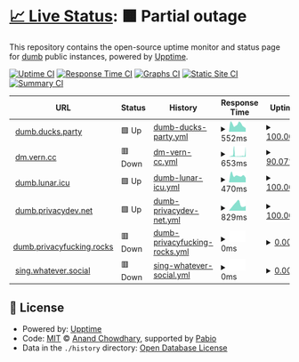 # [📈 Live Status](https://rramiachraf.github.io/dumb-instances): <!--live status--> **🟧 Partial outage**

This repository contains the open-source uptime monitor and status page for [dumb](https://github.com/rramiachraf/dumb) public instances, powered by [Upptime](https://github.com/upptime/upptime).

[![Uptime CI](https://github.com/rramiachraf/dumb-instances/workflows/Uptime%20CI/badge.svg)](https://github.com/rramiachraf/dumb-instances/actions?query=workflow%3A%22Uptime+CI%22)
[![Response Time CI](https://github.com/rramiachraf/dumb-instances/workflows/Response%20Time%20CI/badge.svg)](https://github.com/rramiachraf/dumb-instances/actions?query=workflow%3A%22Response+Time+CI%22)
[![Graphs CI](https://github.com/rramiachraf/dumb-instances/workflows/Graphs%20CI/badge.svg)](https://github.com/rramiachraf/dumb-instances/actions?query=workflow%3A%22Graphs+CI%22)
[![Static Site CI](https://github.com/rramiachraf/dumb-instances/workflows/Static%20Site%20CI/badge.svg)](https://github.com/rramiachraf/dumb-instances/actions?query=workflow%3A%22Static+Site+CI%22)
[![Summary CI](https://github.com/rramiachraf/dumb-instances/workflows/Summary%20CI/badge.svg)](https://github.com/rramiachraf/dumb-instances/actions?query=workflow%3A%22Summary+CI%22)

<!--start: status pages-->
<!-- This summary is generated by Upptime (https://github.com/upptime/upptime) -->
<!-- Do not edit this manually, your changes will be overwritten -->
<!-- prettier-ignore -->
| URL | Status | History | Response Time | Uptime |
| --- | ------ | ------- | ------------- | ------ |
| <img alt="" src="https://icons.duckduckgo.com/ip3/dumb.ducks.party.ico" height="13"> [dumb.ducks.party](https://dumb.ducks.party) | 🟩 Up | [dumb-ducks-party.yml](https://github.com/rramiachraf/dumb-instances/commits/HEAD/history/dumb-ducks-party.yml) | <details><summary><img alt="Response time graph" src="./graphs/dumb-ducks-party/response-time-week.png" height="20"> 552ms</summary><br><a href="https://rramiachraf.github.io/dumb-instances/history/dumb-ducks-party"><img alt="Response time 589" src="https://img.shields.io/endpoint?url=https%3A%2F%2Fraw.githubusercontent.com%2Frramiachraf%2Fdumb-instances%2FHEAD%2Fapi%2Fdumb-ducks-party%2Fresponse-time.json"></a><br><a href="https://rramiachraf.github.io/dumb-instances/history/dumb-ducks-party"><img alt="24-hour response time 325" src="https://img.shields.io/endpoint?url=https%3A%2F%2Fraw.githubusercontent.com%2Frramiachraf%2Fdumb-instances%2FHEAD%2Fapi%2Fdumb-ducks-party%2Fresponse-time-day.json"></a><br><a href="https://rramiachraf.github.io/dumb-instances/history/dumb-ducks-party"><img alt="7-day response time 552" src="https://img.shields.io/endpoint?url=https%3A%2F%2Fraw.githubusercontent.com%2Frramiachraf%2Fdumb-instances%2FHEAD%2Fapi%2Fdumb-ducks-party%2Fresponse-time-week.json"></a><br><a href="https://rramiachraf.github.io/dumb-instances/history/dumb-ducks-party"><img alt="30-day response time 588" src="https://img.shields.io/endpoint?url=https%3A%2F%2Fraw.githubusercontent.com%2Frramiachraf%2Fdumb-instances%2FHEAD%2Fapi%2Fdumb-ducks-party%2Fresponse-time-month.json"></a><br><a href="https://rramiachraf.github.io/dumb-instances/history/dumb-ducks-party"><img alt="1-year response time 589" src="https://img.shields.io/endpoint?url=https%3A%2F%2Fraw.githubusercontent.com%2Frramiachraf%2Fdumb-instances%2FHEAD%2Fapi%2Fdumb-ducks-party%2Fresponse-time-year.json"></a></details> | <details><summary><a href="https://rramiachraf.github.io/dumb-instances/history/dumb-ducks-party">100.00%</a></summary><a href="https://rramiachraf.github.io/dumb-instances/history/dumb-ducks-party"><img alt="All-time uptime 99.92%" src="https://img.shields.io/endpoint?url=https%3A%2F%2Fraw.githubusercontent.com%2Frramiachraf%2Fdumb-instances%2FHEAD%2Fapi%2Fdumb-ducks-party%2Fuptime.json"></a><br><a href="https://rramiachraf.github.io/dumb-instances/history/dumb-ducks-party"><img alt="24-hour uptime 100.00%" src="https://img.shields.io/endpoint?url=https%3A%2F%2Fraw.githubusercontent.com%2Frramiachraf%2Fdumb-instances%2FHEAD%2Fapi%2Fdumb-ducks-party%2Fuptime-day.json"></a><br><a href="https://rramiachraf.github.io/dumb-instances/history/dumb-ducks-party"><img alt="7-day uptime 100.00%" src="https://img.shields.io/endpoint?url=https%3A%2F%2Fraw.githubusercontent.com%2Frramiachraf%2Fdumb-instances%2FHEAD%2Fapi%2Fdumb-ducks-party%2Fuptime-week.json"></a><br><a href="https://rramiachraf.github.io/dumb-instances/history/dumb-ducks-party"><img alt="30-day uptime 99.92%" src="https://img.shields.io/endpoint?url=https%3A%2F%2Fraw.githubusercontent.com%2Frramiachraf%2Fdumb-instances%2FHEAD%2Fapi%2Fdumb-ducks-party%2Fuptime-month.json"></a><br><a href="https://rramiachraf.github.io/dumb-instances/history/dumb-ducks-party"><img alt="1-year uptime 99.92%" src="https://img.shields.io/endpoint?url=https%3A%2F%2Fraw.githubusercontent.com%2Frramiachraf%2Fdumb-instances%2FHEAD%2Fapi%2Fdumb-ducks-party%2Fuptime-year.json"></a></details>
| <img alt="" src="https://icons.duckduckgo.com/ip3/dm.vern.cc.ico" height="13"> [dm.vern.cc](https://dm.vern.cc) | 🟥 Down | [dm-vern-cc.yml](https://github.com/rramiachraf/dumb-instances/commits/HEAD/history/dm-vern-cc.yml) | <details><summary><img alt="Response time graph" src="./graphs/dm-vern-cc/response-time-week.png" height="20"> 653ms</summary><br><a href="https://rramiachraf.github.io/dumb-instances/history/dm-vern-cc"><img alt="Response time 601" src="https://img.shields.io/endpoint?url=https%3A%2F%2Fraw.githubusercontent.com%2Frramiachraf%2Fdumb-instances%2FHEAD%2Fapi%2Fdm-vern-cc%2Fresponse-time.json"></a><br><a href="https://rramiachraf.github.io/dumb-instances/history/dm-vern-cc"><img alt="24-hour response time 2117" src="https://img.shields.io/endpoint?url=https%3A%2F%2Fraw.githubusercontent.com%2Frramiachraf%2Fdumb-instances%2FHEAD%2Fapi%2Fdm-vern-cc%2Fresponse-time-day.json"></a><br><a href="https://rramiachraf.github.io/dumb-instances/history/dm-vern-cc"><img alt="7-day response time 653" src="https://img.shields.io/endpoint?url=https%3A%2F%2Fraw.githubusercontent.com%2Frramiachraf%2Fdumb-instances%2FHEAD%2Fapi%2Fdm-vern-cc%2Fresponse-time-week.json"></a><br><a href="https://rramiachraf.github.io/dumb-instances/history/dm-vern-cc"><img alt="30-day response time 518" src="https://img.shields.io/endpoint?url=https%3A%2F%2Fraw.githubusercontent.com%2Frramiachraf%2Fdumb-instances%2FHEAD%2Fapi%2Fdm-vern-cc%2Fresponse-time-month.json"></a><br><a href="https://rramiachraf.github.io/dumb-instances/history/dm-vern-cc"><img alt="1-year response time 601" src="https://img.shields.io/endpoint?url=https%3A%2F%2Fraw.githubusercontent.com%2Frramiachraf%2Fdumb-instances%2FHEAD%2Fapi%2Fdm-vern-cc%2Fresponse-time-year.json"></a></details> | <details><summary><a href="https://rramiachraf.github.io/dumb-instances/history/dm-vern-cc">90.07%</a></summary><a href="https://rramiachraf.github.io/dumb-instances/history/dm-vern-cc"><img alt="All-time uptime 93.89%" src="https://img.shields.io/endpoint?url=https%3A%2F%2Fraw.githubusercontent.com%2Frramiachraf%2Fdumb-instances%2FHEAD%2Fapi%2Fdm-vern-cc%2Fuptime.json"></a><br><a href="https://rramiachraf.github.io/dumb-instances/history/dm-vern-cc"><img alt="24-hour uptime 79.61%" src="https://img.shields.io/endpoint?url=https%3A%2F%2Fraw.githubusercontent.com%2Frramiachraf%2Fdumb-instances%2FHEAD%2Fapi%2Fdm-vern-cc%2Fuptime-day.json"></a><br><a href="https://rramiachraf.github.io/dumb-instances/history/dm-vern-cc"><img alt="7-day uptime 90.07%" src="https://img.shields.io/endpoint?url=https%3A%2F%2Fraw.githubusercontent.com%2Frramiachraf%2Fdumb-instances%2FHEAD%2Fapi%2Fdm-vern-cc%2Fuptime-week.json"></a><br><a href="https://rramiachraf.github.io/dumb-instances/history/dm-vern-cc"><img alt="30-day uptime 93.45%" src="https://img.shields.io/endpoint?url=https%3A%2F%2Fraw.githubusercontent.com%2Frramiachraf%2Fdumb-instances%2FHEAD%2Fapi%2Fdm-vern-cc%2Fuptime-month.json"></a><br><a href="https://rramiachraf.github.io/dumb-instances/history/dm-vern-cc"><img alt="1-year uptime 93.89%" src="https://img.shields.io/endpoint?url=https%3A%2F%2Fraw.githubusercontent.com%2Frramiachraf%2Fdumb-instances%2FHEAD%2Fapi%2Fdm-vern-cc%2Fuptime-year.json"></a></details>
| <img alt="" src="https://icons.duckduckgo.com/ip3/dumb.lunar.icu.ico" height="13"> [dumb.lunar.icu](https://dumb.lunar.icu) | 🟩 Up | [dumb-lunar-icu.yml](https://github.com/rramiachraf/dumb-instances/commits/HEAD/history/dumb-lunar-icu.yml) | <details><summary><img alt="Response time graph" src="./graphs/dumb-lunar-icu/response-time-week.png" height="20"> 470ms</summary><br><a href="https://rramiachraf.github.io/dumb-instances/history/dumb-lunar-icu"><img alt="Response time 432" src="https://img.shields.io/endpoint?url=https%3A%2F%2Fraw.githubusercontent.com%2Frramiachraf%2Fdumb-instances%2FHEAD%2Fapi%2Fdumb-lunar-icu%2Fresponse-time.json"></a><br><a href="https://rramiachraf.github.io/dumb-instances/history/dumb-lunar-icu"><img alt="24-hour response time 312" src="https://img.shields.io/endpoint?url=https%3A%2F%2Fraw.githubusercontent.com%2Frramiachraf%2Fdumb-instances%2FHEAD%2Fapi%2Fdumb-lunar-icu%2Fresponse-time-day.json"></a><br><a href="https://rramiachraf.github.io/dumb-instances/history/dumb-lunar-icu"><img alt="7-day response time 470" src="https://img.shields.io/endpoint?url=https%3A%2F%2Fraw.githubusercontent.com%2Frramiachraf%2Fdumb-instances%2FHEAD%2Fapi%2Fdumb-lunar-icu%2Fresponse-time-week.json"></a><br><a href="https://rramiachraf.github.io/dumb-instances/history/dumb-lunar-icu"><img alt="30-day response time 436" src="https://img.shields.io/endpoint?url=https%3A%2F%2Fraw.githubusercontent.com%2Frramiachraf%2Fdumb-instances%2FHEAD%2Fapi%2Fdumb-lunar-icu%2Fresponse-time-month.json"></a><br><a href="https://rramiachraf.github.io/dumb-instances/history/dumb-lunar-icu"><img alt="1-year response time 432" src="https://img.shields.io/endpoint?url=https%3A%2F%2Fraw.githubusercontent.com%2Frramiachraf%2Fdumb-instances%2FHEAD%2Fapi%2Fdumb-lunar-icu%2Fresponse-time-year.json"></a></details> | <details><summary><a href="https://rramiachraf.github.io/dumb-instances/history/dumb-lunar-icu">100.00%</a></summary><a href="https://rramiachraf.github.io/dumb-instances/history/dumb-lunar-icu"><img alt="All-time uptime 100.00%" src="https://img.shields.io/endpoint?url=https%3A%2F%2Fraw.githubusercontent.com%2Frramiachraf%2Fdumb-instances%2FHEAD%2Fapi%2Fdumb-lunar-icu%2Fuptime.json"></a><br><a href="https://rramiachraf.github.io/dumb-instances/history/dumb-lunar-icu"><img alt="24-hour uptime 100.00%" src="https://img.shields.io/endpoint?url=https%3A%2F%2Fraw.githubusercontent.com%2Frramiachraf%2Fdumb-instances%2FHEAD%2Fapi%2Fdumb-lunar-icu%2Fuptime-day.json"></a><br><a href="https://rramiachraf.github.io/dumb-instances/history/dumb-lunar-icu"><img alt="7-day uptime 100.00%" src="https://img.shields.io/endpoint?url=https%3A%2F%2Fraw.githubusercontent.com%2Frramiachraf%2Fdumb-instances%2FHEAD%2Fapi%2Fdumb-lunar-icu%2Fuptime-week.json"></a><br><a href="https://rramiachraf.github.io/dumb-instances/history/dumb-lunar-icu"><img alt="30-day uptime 100.00%" src="https://img.shields.io/endpoint?url=https%3A%2F%2Fraw.githubusercontent.com%2Frramiachraf%2Fdumb-instances%2FHEAD%2Fapi%2Fdumb-lunar-icu%2Fuptime-month.json"></a><br><a href="https://rramiachraf.github.io/dumb-instances/history/dumb-lunar-icu"><img alt="1-year uptime 100.00%" src="https://img.shields.io/endpoint?url=https%3A%2F%2Fraw.githubusercontent.com%2Frramiachraf%2Fdumb-instances%2FHEAD%2Fapi%2Fdumb-lunar-icu%2Fuptime-year.json"></a></details>
| <img alt="" src="https://icons.duckduckgo.com/ip3/dumb.privacydev.net.ico" height="13"> [dumb.privacydev.net](https://dumb.privacydev.net) | 🟩 Up | [dumb-privacydev-net.yml](https://github.com/rramiachraf/dumb-instances/commits/HEAD/history/dumb-privacydev-net.yml) | <details><summary><img alt="Response time graph" src="./graphs/dumb-privacydev-net/response-time-week.png" height="20"> 829ms</summary><br><a href="https://rramiachraf.github.io/dumb-instances/history/dumb-privacydev-net"><img alt="Response time 810" src="https://img.shields.io/endpoint?url=https%3A%2F%2Fraw.githubusercontent.com%2Frramiachraf%2Fdumb-instances%2FHEAD%2Fapi%2Fdumb-privacydev-net%2Fresponse-time.json"></a><br><a href="https://rramiachraf.github.io/dumb-instances/history/dumb-privacydev-net"><img alt="24-hour response time 661" src="https://img.shields.io/endpoint?url=https%3A%2F%2Fraw.githubusercontent.com%2Frramiachraf%2Fdumb-instances%2FHEAD%2Fapi%2Fdumb-privacydev-net%2Fresponse-time-day.json"></a><br><a href="https://rramiachraf.github.io/dumb-instances/history/dumb-privacydev-net"><img alt="7-day response time 829" src="https://img.shields.io/endpoint?url=https%3A%2F%2Fraw.githubusercontent.com%2Frramiachraf%2Fdumb-instances%2FHEAD%2Fapi%2Fdumb-privacydev-net%2Fresponse-time-week.json"></a><br><a href="https://rramiachraf.github.io/dumb-instances/history/dumb-privacydev-net"><img alt="30-day response time 813" src="https://img.shields.io/endpoint?url=https%3A%2F%2Fraw.githubusercontent.com%2Frramiachraf%2Fdumb-instances%2FHEAD%2Fapi%2Fdumb-privacydev-net%2Fresponse-time-month.json"></a><br><a href="https://rramiachraf.github.io/dumb-instances/history/dumb-privacydev-net"><img alt="1-year response time 810" src="https://img.shields.io/endpoint?url=https%3A%2F%2Fraw.githubusercontent.com%2Frramiachraf%2Fdumb-instances%2FHEAD%2Fapi%2Fdumb-privacydev-net%2Fresponse-time-year.json"></a></details> | <details><summary><a href="https://rramiachraf.github.io/dumb-instances/history/dumb-privacydev-net">100.00%</a></summary><a href="https://rramiachraf.github.io/dumb-instances/history/dumb-privacydev-net"><img alt="All-time uptime 99.93%" src="https://img.shields.io/endpoint?url=https%3A%2F%2Fraw.githubusercontent.com%2Frramiachraf%2Fdumb-instances%2FHEAD%2Fapi%2Fdumb-privacydev-net%2Fuptime.json"></a><br><a href="https://rramiachraf.github.io/dumb-instances/history/dumb-privacydev-net"><img alt="24-hour uptime 100.00%" src="https://img.shields.io/endpoint?url=https%3A%2F%2Fraw.githubusercontent.com%2Frramiachraf%2Fdumb-instances%2FHEAD%2Fapi%2Fdumb-privacydev-net%2Fuptime-day.json"></a><br><a href="https://rramiachraf.github.io/dumb-instances/history/dumb-privacydev-net"><img alt="7-day uptime 100.00%" src="https://img.shields.io/endpoint?url=https%3A%2F%2Fraw.githubusercontent.com%2Frramiachraf%2Fdumb-instances%2FHEAD%2Fapi%2Fdumb-privacydev-net%2Fuptime-week.json"></a><br><a href="https://rramiachraf.github.io/dumb-instances/history/dumb-privacydev-net"><img alt="30-day uptime 99.93%" src="https://img.shields.io/endpoint?url=https%3A%2F%2Fraw.githubusercontent.com%2Frramiachraf%2Fdumb-instances%2FHEAD%2Fapi%2Fdumb-privacydev-net%2Fuptime-month.json"></a><br><a href="https://rramiachraf.github.io/dumb-instances/history/dumb-privacydev-net"><img alt="1-year uptime 99.93%" src="https://img.shields.io/endpoint?url=https%3A%2F%2Fraw.githubusercontent.com%2Frramiachraf%2Fdumb-instances%2FHEAD%2Fapi%2Fdumb-privacydev-net%2Fuptime-year.json"></a></details>
| <img alt="" src="https://icons.duckduckgo.com/ip3/dumb.privacyfucking.rocks.ico" height="13"> [dumb.privacyfucking.rocks](https://dumb.privacyfucking.rocks) | 🟥 Down | [dumb-privacyfucking-rocks.yml](https://github.com/rramiachraf/dumb-instances/commits/HEAD/history/dumb-privacyfucking-rocks.yml) | <details><summary><img alt="Response time graph" src="./graphs/dumb-privacyfucking-rocks/response-time-week.png" height="20"> 0ms</summary><br><a href="https://rramiachraf.github.io/dumb-instances/history/dumb-privacyfucking-rocks"><img alt="Response time 546" src="https://img.shields.io/endpoint?url=https%3A%2F%2Fraw.githubusercontent.com%2Frramiachraf%2Fdumb-instances%2FHEAD%2Fapi%2Fdumb-privacyfucking-rocks%2Fresponse-time.json"></a><br><a href="https://rramiachraf.github.io/dumb-instances/history/dumb-privacyfucking-rocks"><img alt="24-hour response time 0" src="https://img.shields.io/endpoint?url=https%3A%2F%2Fraw.githubusercontent.com%2Frramiachraf%2Fdumb-instances%2FHEAD%2Fapi%2Fdumb-privacyfucking-rocks%2Fresponse-time-day.json"></a><br><a href="https://rramiachraf.github.io/dumb-instances/history/dumb-privacyfucking-rocks"><img alt="7-day response time 0" src="https://img.shields.io/endpoint?url=https%3A%2F%2Fraw.githubusercontent.com%2Frramiachraf%2Fdumb-instances%2FHEAD%2Fapi%2Fdumb-privacyfucking-rocks%2Fresponse-time-week.json"></a><br><a href="https://rramiachraf.github.io/dumb-instances/history/dumb-privacyfucking-rocks"><img alt="30-day response time 552" src="https://img.shields.io/endpoint?url=https%3A%2F%2Fraw.githubusercontent.com%2Frramiachraf%2Fdumb-instances%2FHEAD%2Fapi%2Fdumb-privacyfucking-rocks%2Fresponse-time-month.json"></a><br><a href="https://rramiachraf.github.io/dumb-instances/history/dumb-privacyfucking-rocks"><img alt="1-year response time 546" src="https://img.shields.io/endpoint?url=https%3A%2F%2Fraw.githubusercontent.com%2Frramiachraf%2Fdumb-instances%2FHEAD%2Fapi%2Fdumb-privacyfucking-rocks%2Fresponse-time-year.json"></a></details> | <details><summary><a href="https://rramiachraf.github.io/dumb-instances/history/dumb-privacyfucking-rocks">0.00%</a></summary><a href="https://rramiachraf.github.io/dumb-instances/history/dumb-privacyfucking-rocks"><img alt="All-time uptime 13.53%" src="https://img.shields.io/endpoint?url=https%3A%2F%2Fraw.githubusercontent.com%2Frramiachraf%2Fdumb-instances%2FHEAD%2Fapi%2Fdumb-privacyfucking-rocks%2Fuptime.json"></a><br><a href="https://rramiachraf.github.io/dumb-instances/history/dumb-privacyfucking-rocks"><img alt="24-hour uptime 0.00%" src="https://img.shields.io/endpoint?url=https%3A%2F%2Fraw.githubusercontent.com%2Frramiachraf%2Fdumb-instances%2FHEAD%2Fapi%2Fdumb-privacyfucking-rocks%2Fuptime-day.json"></a><br><a href="https://rramiachraf.github.io/dumb-instances/history/dumb-privacyfucking-rocks"><img alt="7-day uptime 0.00%" src="https://img.shields.io/endpoint?url=https%3A%2F%2Fraw.githubusercontent.com%2Frramiachraf%2Fdumb-instances%2FHEAD%2Fapi%2Fdumb-privacyfucking-rocks%2Fuptime-week.json"></a><br><a href="https://rramiachraf.github.io/dumb-instances/history/dumb-privacyfucking-rocks"><img alt="30-day uptime 7.30%" src="https://img.shields.io/endpoint?url=https%3A%2F%2Fraw.githubusercontent.com%2Frramiachraf%2Fdumb-instances%2FHEAD%2Fapi%2Fdumb-privacyfucking-rocks%2Fuptime-month.json"></a><br><a href="https://rramiachraf.github.io/dumb-instances/history/dumb-privacyfucking-rocks"><img alt="1-year uptime 13.53%" src="https://img.shields.io/endpoint?url=https%3A%2F%2Fraw.githubusercontent.com%2Frramiachraf%2Fdumb-instances%2FHEAD%2Fapi%2Fdumb-privacyfucking-rocks%2Fuptime-year.json"></a></details>
| <img alt="" src="https://icons.duckduckgo.com/ip3/sing.whatever.social.ico" height="13"> [sing.whatever.social](https://sing.whatever.social) | 🟥 Down | [sing-whatever-social.yml](https://github.com/rramiachraf/dumb-instances/commits/HEAD/history/sing-whatever-social.yml) | <details><summary><img alt="Response time graph" src="./graphs/sing-whatever-social/response-time-week.png" height="20"> 0ms</summary><br><a href="https://rramiachraf.github.io/dumb-instances/history/sing-whatever-social"><img alt="Response time 0" src="https://img.shields.io/endpoint?url=https%3A%2F%2Fraw.githubusercontent.com%2Frramiachraf%2Fdumb-instances%2FHEAD%2Fapi%2Fsing-whatever-social%2Fresponse-time.json"></a><br><a href="https://rramiachraf.github.io/dumb-instances/history/sing-whatever-social"><img alt="24-hour response time 0" src="https://img.shields.io/endpoint?url=https%3A%2F%2Fraw.githubusercontent.com%2Frramiachraf%2Fdumb-instances%2FHEAD%2Fapi%2Fsing-whatever-social%2Fresponse-time-day.json"></a><br><a href="https://rramiachraf.github.io/dumb-instances/history/sing-whatever-social"><img alt="7-day response time 0" src="https://img.shields.io/endpoint?url=https%3A%2F%2Fraw.githubusercontent.com%2Frramiachraf%2Fdumb-instances%2FHEAD%2Fapi%2Fsing-whatever-social%2Fresponse-time-week.json"></a><br><a href="https://rramiachraf.github.io/dumb-instances/history/sing-whatever-social"><img alt="30-day response time 0" src="https://img.shields.io/endpoint?url=https%3A%2F%2Fraw.githubusercontent.com%2Frramiachraf%2Fdumb-instances%2FHEAD%2Fapi%2Fsing-whatever-social%2Fresponse-time-month.json"></a><br><a href="https://rramiachraf.github.io/dumb-instances/history/sing-whatever-social"><img alt="1-year response time 0" src="https://img.shields.io/endpoint?url=https%3A%2F%2Fraw.githubusercontent.com%2Frramiachraf%2Fdumb-instances%2FHEAD%2Fapi%2Fsing-whatever-social%2Fresponse-time-year.json"></a></details> | <details><summary><a href="https://rramiachraf.github.io/dumb-instances/history/sing-whatever-social">0.00%</a></summary><a href="https://rramiachraf.github.io/dumb-instances/history/sing-whatever-social"><img alt="All-time uptime 0.00%" src="https://img.shields.io/endpoint?url=https%3A%2F%2Fraw.githubusercontent.com%2Frramiachraf%2Fdumb-instances%2FHEAD%2Fapi%2Fsing-whatever-social%2Fuptime.json"></a><br><a href="https://rramiachraf.github.io/dumb-instances/history/sing-whatever-social"><img alt="24-hour uptime 0.00%" src="https://img.shields.io/endpoint?url=https%3A%2F%2Fraw.githubusercontent.com%2Frramiachraf%2Fdumb-instances%2FHEAD%2Fapi%2Fsing-whatever-social%2Fuptime-day.json"></a><br><a href="https://rramiachraf.github.io/dumb-instances/history/sing-whatever-social"><img alt="7-day uptime 0.00%" src="https://img.shields.io/endpoint?url=https%3A%2F%2Fraw.githubusercontent.com%2Frramiachraf%2Fdumb-instances%2FHEAD%2Fapi%2Fsing-whatever-social%2Fuptime-week.json"></a><br><a href="https://rramiachraf.github.io/dumb-instances/history/sing-whatever-social"><img alt="30-day uptime 1.38%" src="https://img.shields.io/endpoint?url=https%3A%2F%2Fraw.githubusercontent.com%2Frramiachraf%2Fdumb-instances%2FHEAD%2Fapi%2Fsing-whatever-social%2Fuptime-month.json"></a><br><a href="https://rramiachraf.github.io/dumb-instances/history/sing-whatever-social"><img alt="1-year uptime 0.00%" src="https://img.shields.io/endpoint?url=https%3A%2F%2Fraw.githubusercontent.com%2Frramiachraf%2Fdumb-instances%2FHEAD%2Fapi%2Fsing-whatever-social%2Fuptime-year.json"></a></details>

<!--end: status pages-->

## 📄 License

- Powered by: [Upptime](https://github.com/upptime/upptime)
- Code: [MIT](./LICENSE) © [Anand Chowdhary](https://anandchowdhary.com), supported by [Pabio](https://pabio.com)
- Data in the `./history` directory: [Open Database License](https://opendatacommons.org/licenses/odbl/1-0/)
